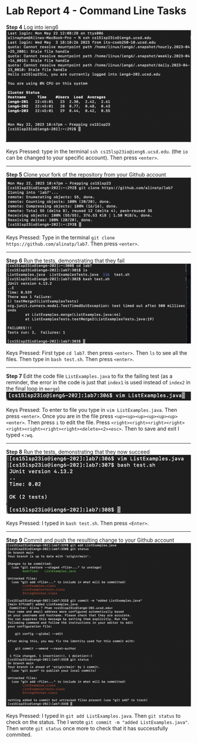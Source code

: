 # Lab Report 4 - Command Line Tasks

**Step 4** 
Log into ieng6
![step 4](https://github.com/alinatp/cse15l-lab-reports/blob/main/ieng6.png)

Keys Pressed: type in the terminal `ssh cs15lsp23io@ieng6.ucsd.edu`. (the `io` can be changed to your specific account).
Then press `<enter>`.

---

**Step 5** 
Clone your fork of the repository from your Github account
![step 5](https://github.com/alinatp/cse15l-lab-reports/blob/main/gitClone.png)

Keys Pressed: Type in the terminal `git clone https://github.com/alinatp/lab7`. Then press `<enter>`.

---

**Step 6** 
Run the tests, demonstrating that they fail
![step 6](test1.png)

Keys Pressed: First type `cd lab7`. then press `<enter>`. Then `ls` to see all the files. Then type in `bash test.sh`. 
Then press `<enter>`.

---

**Step 7** 
Edit the code file `ListExamples.java` to fix the failing test (as a reminder, 
the error in the code is just that `index1` is used instead of `index2` in the final loop in `merge`)
![step 7](vim.png)

Keys Pressed: To enter to file you type in `vim ListExamples.java`. Then press `<enter>`. Once you are in the file
press `<up><up><up><up><up><up><enter>`. Then press `i` to edit the file. Press `<right><right><right><right><right><right><right><right><delete><2><esc>`. Then to save and exit I typed `<:wq`.

---

**Step 8** 
Run the tests, demonstrating that they now succeed
![step 8](test2.png)

Keys Pressed: I typed in `bash test.sh`. Then press `<Enter>`.

---

**Step 9** 
Commit and push the resulting change to your Github account
![step 9](commit.png)

Keys Pressed: I typed in `git add ListExamples.java`. Then `git status` to check on the status. The I wrote `git commit -m "added ListExamples.java"`.
Then wrote `git status` once more to check that it has successfully commited. 


